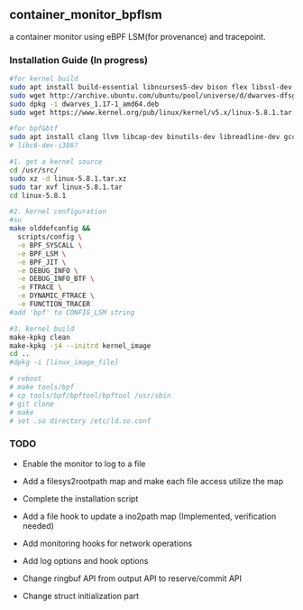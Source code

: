 ## container_monitor_bpflsm
a container monitor using eBPF LSM(for provenance) and tracepoint.  

### Installation Guide (In progress)
```bash
#for kernel build
sudo apt install build-essential libncurses5-dev bison flex libssl-dev libelf-dev bin86 kernel-package
sudo wget http://archive.ubuntu.com/ubuntu/pool/universe/d/dwarves-dfsg/dwarves_1.17-1_amd64.deb
sudo dpkg -i dwarves_1.17-1_amd64.deb
sudo wget https://www.kernel.org/pub/linux/kernel/v5.x/linux-5.8.1.tar.xz -P /usr/src

#for bpf&btf
sudo apt install clang llvm libcap-dev binutils-dev libreadline-dev gcc-multilib
# libc6-dev-i386?

#1. get a kernel source 
cd /usr/src/
sudo xz -d linux-5.8.1.tar.xz
sudo tar xvf linux-5.8.1.tar
cd linux-5.8.1

#2. kernel configuration
#su
make olddefconfig &&
  scripts/config \
  -e BPF_SYSCALL \
  -e BPF_LSM \
  -e BPF_JIT \
  -e DEBUG_INFO \
  -e DEBUG_INFO_BTF \
  -e FTRACE \
  -e DYNAMIC_FTRACE \
  -e FUNCTION_TRACER
#add 'bpf' to CONFIG_LSM string

#3. kernel build
make-kpkg clean
make-kpkg -j4 --initrd kernel_image
cd ..
#dpkg -i [linux_image_file]

# reboot
# make tools/bpf
# cp tools/bpf/bpftool/bpftool /usr/sbin
# git clone
# make
# set .so directory /etc/ld.so.conf 
```

### TODO
- Enable the monitor to log to a file  
- Add a filesys2rootpath map and make each file access utilize the map  

- Complete the installation script  
- Add a file hook to update a ino2path map (Implemented, verification needed) 
- Add monitoring hooks for network operations  
- Add log options and hook options  
- Change ringbuf API from output API to reserve/commit API
- Change struct initialization part
